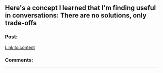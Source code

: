 ## Here's a concept I learned that I'm finding useful in conversations: There are no solutions, only trade-offs

### Post:

[Link to content](/r/IntellectualDarkWeb/comments/m0rbfu/heres_a_concept_i_learned_that_im_finding_useful/)

### Comments:

---

